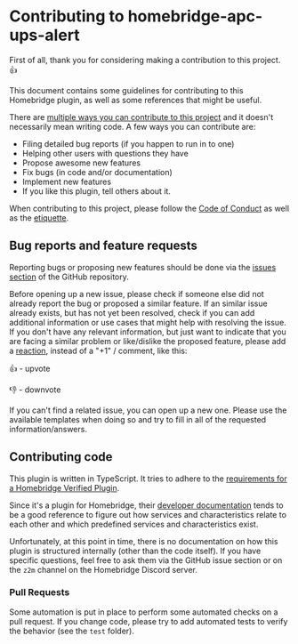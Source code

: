 # Contributing to homebridge-apc-ups-alert

First of all, thank you for considering making a contribution to this project. 👍

This document contains some guidelines for contributing to this Homebridge plugin, as well as some references that might be useful.

There are [multiple ways you can contribute to this project](https://opensource.guide/how-to-contribute/) and it doesn't necessarily mean writing code. A few ways you can contribute are:
* Filing detailed bug reports (if you happen to run in to one)
* Helping other users with questions they have
* Propose awesome new features
* Fix bugs (in code and/or documentation)
* Implement new features
* If you like this plugin, tell others about it.

When contributing to this project, please follow the [Code of Conduct](CODE_OF_CONDUCT.md) as well as the [etiquette](https://github.com/kossnocorp/etiquette/blob/master/README.md).

## Bug reports and feature requests

Reporting bugs or proposing new features should be done via the [issues section](http://github.com/itavero/homebridge-apc-ups-alert/issues) of the GitHub repository.

Before opening up a new issue, please check if someone else did not already report the bug or proposed a similar feature.
If an similar issue already exists, but has not yet been resolved, check if you can add additional information or use cases that might help with resolving the issue. If you don't have any relevant information, but just want to indicate that you are facing a similar problem or like/dislike the proposed feature, please add a [reaction](https://github.com/blog/2119-add-reactions-to-pull-requests-issues-and-comments), instead of a "+1" / comment, like this:

👍 - upvote

👎 - downvote

If you can't find a related issue, you can open up a new one. Please use the available templates when doing so and try to fill in all of the requested information/answers.

## Contributing code

This plugin is written in TypeScript. It tries to adhere to the [requirements for a Homebridge Verified Plugin](https://github.com/homebridge/verified#requirements).

Since it's a plugin for Homebridge, their [developer documentation](https://developers.homebridge.io/) tends to be a good reference to figure out how services and characteristics relate to each other and which predefined services and characteristics exist.

Unfortunately, at this point in time, there is no documentation on how this plugin is structured internally (other than the code itself). If you have specific questions, feel free to ask them via the GitHub issue section or on the `z2m` channel on the Homebridge Discord server.

### Pull Requests

Some automation is put in place to perform some automated checks on a pull request. If you change code, please try to add automated tests to verify the behavior (see the `test` folder).